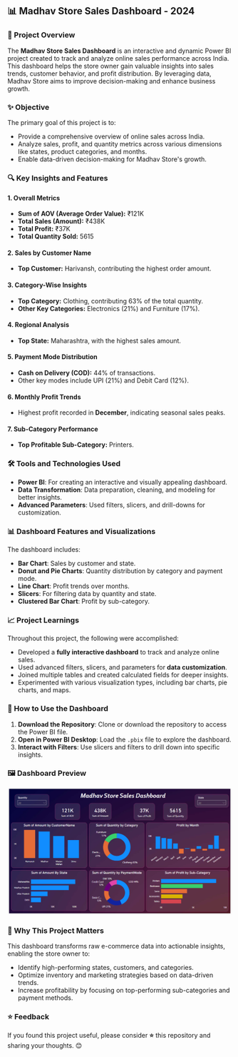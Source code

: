 ## 📊 Madhav Store Sales Dashboard - 2024

### 📜 Project Overview

The **Madhav Store Sales Dashboard** is an interactive and dynamic Power BI project created to track and analyze online sales performance across India. This dashboard helps the store owner gain valuable insights into sales trends, customer behavior, and profit distribution. By leveraging data, Madhav Store aims to improve decision-making and enhance business growth.


### ✨ Objective

The primary goal of this project is to:
- Provide a comprehensive overview of online sales across India.
- Analyze sales, profit, and quantity metrics across various dimensions like states, product categories, and months.
- Enable data-driven decision-making for Madhav Store's growth.


### 🔍 Key Insights and Features

#### 1. **Overall Metrics**
   - **Sum of AOV (Average Order Value):** ₹121K  
   - **Total Sales (Amount):** ₹438K  
   - **Total Profit:** ₹37K  
   - **Total Quantity Sold:** 5615  

#### 2. **Sales by Customer Name**
   - **Top Customer:** Harivansh, contributing the highest order amount.

#### 3. **Category-Wise Insights**
   - **Top Category:** Clothing, contributing 63% of the total quantity.  
   - **Other Key Categories:** Electronics (21%) and Furniture (17%).

#### 4. **Regional Analysis**
   - **Top State:** Maharashtra, with the highest sales amount.  

#### 5. **Payment Mode Distribution**
   - **Cash on Delivery (COD):** 44% of transactions.  
   - Other key modes include UPI (21%) and Debit Card (12%).

#### 6. **Monthly Profit Trends**
   - Highest profit recorded in **December**, indicating seasonal sales peaks.

#### 7. **Sub-Category Performance**
   - **Top Profitable Sub-Category:** Printers.


### 🛠️ Tools and Technologies Used

- **Power BI**: For creating an interactive and visually appealing dashboard.
- **Data Transformation**: Data preparation, cleaning, and modeling for better insights.
- **Advanced Parameters**: Used filters, slicers, and drill-downs for customization.


### 📊 Dashboard Features and Visualizations

The dashboard includes:
- **Bar Chart**: Sales by customer and state.
- **Donut and Pie Charts**: Quantity distribution by category and payment mode.
- **Line Chart**: Profit trends over months.
- **Slicers**: For filtering data by quantity and state.
- **Clustered Bar Chart**: Profit by sub-category.


### 📈 Project Learnings

Throughout this project, the following were accomplished:
- Developed a **fully interactive dashboard** to track and analyze online sales.
- Used advanced filters, slicers, and parameters for **data customization**.
- Joined multiple tables and created calculated fields for deeper insights.
- Experimented with various visualization types, including bar charts, pie charts, and maps.


### 📂 How to Use the Dashboard

1. **Download the Repository**: Clone or download the repository to access the Power BI file.
2. **Open in Power BI Desktop**: Load the `.pbix` file to explore the dashboard.
3. **Interact with Filters**: Use slicers and filters to drill down into specific insights.

### 🖼️ Dashboard Preview

![Dashboard Preview](https://github.com/JanviDhonde/PowerBi-MadhavStore-SalesDashboard/blob/main/Madhav%20Store%20Sales%20Dashboard.png)

### 🌟 Why This Project Matters

This dashboard transforms raw e-commerce data into actionable insights, enabling the store owner to:
- Identify high-performing states, customers, and categories.
- Optimize inventory and marketing strategies based on data-driven trends.
- Increase profitability by focusing on top-performing sub-categories and payment methods.


### ⭐ Feedback

If you found this project useful, please consider **⭐** this repository and sharing your thoughts. 😊
